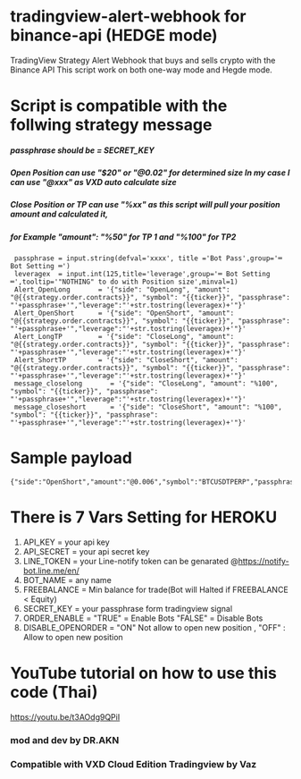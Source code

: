 # tradingview-alert-webhook for binance-api (HEDGE mode)
TradingView Strategy Alert Webhook that buys and sells crypto with the Binance API
This script work on both one-way mode and Hegde mode.
# Script is compatible with the follwing strategy message
##### passphrase should be = SECRET_KEY
##### Open Position can use "$20" or "@0.02" for determined size In my case I can use "@xxx" as VXD auto calculate size 
##### Close Position or TP can use "%xx" as this script will pull your position amount and calculated it,
##### for Example "amount": "%50" for TP 1 and "%100" for TP2

```
 passphrase = input.string(defval='xxxx', title ='Bot Pass',group='═ Bot Setting ═')
 leveragex  = input.int(125,title='leverage',group='═ Bot Setting ═',tooltip='"NOTHING" to do with Position size',minval=1)
 Alert_OpenLong       = '{"side": "OpenLong", "amount": "@{{strategy.order.contracts}}", "symbol": "{{ticker}}", "passphrase": "'+passphrase+'","leverage":"'+str.tostring(leveragex)+'"}'
 Alert_OpenShort      = '{"side": "OpenShort", "amount": "@{{strategy.order.contracts}}", "symbol": "{{ticker}}", "passphrase": "'+passphrase+'","leverage":"'+str.tostring(leveragex)+'"}'
 Alert_LongTP         = '{"side": "CloseLong", "amount": "@{{strategy.order.contracts}}", "symbol": "{{ticker}}", "passphrase": "'+passphrase+'","leverage":"'+str.tostring(leveragex)+'"}'
 Alert_ShortTP        = '{"side": "CloseShort", "amount": "@{{strategy.order.contracts}}", "symbol": "{{ticker}}", "passphrase": "'+passphrase+'","leverage":"'+str.tostring(leveragex)+'"}'
 message_closelong       = '{"side": "CloseLong", "amount": "%100", "symbol": "{{ticker}}", "passphrase": "'+passphrase+'","leverage":"'+str.tostring(leveragex)+'"}'
 message_closeshort      = '{"side": "CloseShort", "amount": "%100", "symbol": "{{ticker}}", "passphrase": "'+passphrase+'","leverage":"'+str.tostring(leveragex)+'"}'
```

# Sample payload 
```
{"side":"OpenShort","amount":"@0.006","symbol":"BTCUSDTPERP","passphrase":"1234","leverage":"125"}
```
# There is 7 Vars Setting for HEROKU
1. API_KEY    	= your api key
2. API_SECRET	= your api secret key
3. LINE_TOKEN   = your Line-notify token can be genarated @https://notify-bot.line.me/en/
4. BOT_NAME		= any name
5. FREEBALANCE	= Min balance for trade(Bot will Halted if FREEBALANCE < Equity)
6. SECRET_KEY	= your passphrase form tradingview signal
7. ORDER_ENABLE = "TRUE" = Enable Bots "FALSE" = Disable Bots
8. DISABLE_OPENORDER = "ON" Not allow to open new position , "OFF" : Allow to open new position
# YouTube tutorial on how to use this code (Thai)
https://youtu.be/t3AOdg9QPiI
### mod and dev by DR.AKN
### Compatible with VXD Cloud Edition Tradingview by Vaz
